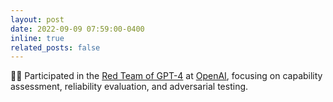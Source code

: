 ```yaml
---
layout: post
date: 2022-09-09 07:59:00-0400
inline: true
related_posts: false
---
```


👨‍💻 Participated in the [Red Team of GPT-4](https://arxiv.org/abs/2303.08774) at [OpenAI](https://openai.com), focusing on capability assessment, reliability evaluation, and adversarial testing.




